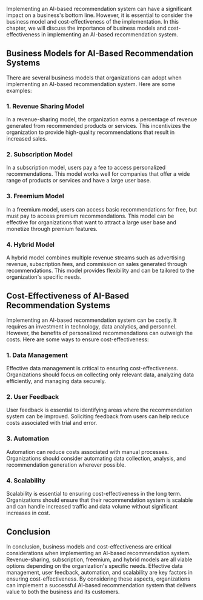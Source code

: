 
Implementing an AI-based recommendation system can have a significant impact on a business's bottom line. However, it is essential to consider the business model and cost-effectiveness of the implementation. In this chapter, we will discuss the importance of business models and cost-effectiveness in implementing an AI-based recommendation system.

Business Models for AI-Based Recommendation Systems
---------------------------------------------------

There are several business models that organizations can adopt when implementing an AI-based recommendation system. Here are some examples:

### 1. Revenue Sharing Model

In a revenue-sharing model, the organization earns a percentage of revenue generated from recommended products or services. This incentivizes the organization to provide high-quality recommendations that result in increased sales.

### 2. Subscription Model

In a subscription model, users pay a fee to access personalized recommendations. This model works well for companies that offer a wide range of products or services and have a large user base.

### 3. Freemium Model

In a freemium model, users can access basic recommendations for free, but must pay to access premium recommendations. This model can be effective for organizations that want to attract a large user base and monetize through premium features.

### 4. Hybrid Model

A hybrid model combines multiple revenue streams such as advertising revenue, subscription fees, and commission on sales generated through recommendations. This model provides flexibility and can be tailored to the organization's specific needs.

Cost-Effectiveness of AI-Based Recommendation Systems
-----------------------------------------------------

Implementing an AI-based recommendation system can be costly. It requires an investment in technology, data analytics, and personnel. However, the benefits of personalized recommendations can outweigh the costs. Here are some ways to ensure cost-effectiveness:

### 1. Data Management

Effective data management is critical to ensuring cost-effectiveness. Organizations should focus on collecting only relevant data, analyzing data efficiently, and managing data securely.

### 2. User Feedback

User feedback is essential to identifying areas where the recommendation system can be improved. Soliciting feedback from users can help reduce costs associated with trial and error.

### 3. Automation

Automation can reduce costs associated with manual processes. Organizations should consider automating data collection, analysis, and recommendation generation wherever possible.

### 4. Scalability

Scalability is essential to ensuring cost-effectiveness in the long term. Organizations should ensure that their recommendation system is scalable and can handle increased traffic and data volume without significant increases in cost.

Conclusion
----------

In conclusion, business models and cost-effectiveness are critical considerations when implementing an AI-based recommendation system. Revenue-sharing, subscription, freemium, and hybrid models are all viable options depending on the organization's specific needs. Effective data management, user feedback, automation, and scalability are key factors in ensuring cost-effectiveness. By considering these aspects, organizations can implement a successful AI-based recommendation system that delivers value to both the business and its customers.
